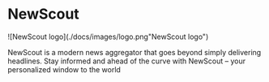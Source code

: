 # NewScout

![NewScout logo](./docs/images/logo.png"NewScout logo")

NewScout is a modern news aggregator that goes beyond simply delivering headlines. Stay informed and ahead of the curve with NewScout – your personalized window to the world

